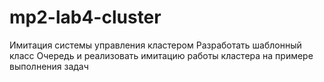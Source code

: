 # mp2-lab4-cluster
Имитация системы управления кластером
Разработать шаблонный класс Очередь и реализовать имитацию работы кластера на примере выполнения задач